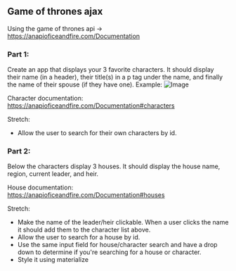 ## Game of thrones ajax

Using the game of thrones api -> https://anapioficeandfire.com/Documentation

### Part 1:

Create an app that displays your 3 favorite characters. It should display their name (in a header), their title(s) in a p tag under the name, and finally the name of their spouse (if they have one).
Example:
![Image](https://i.gyazo.com/031d466d0c369ce8ff3a906c97f2df87.png "Image")

Character documentation: https://anapioficeandfire.com/Documentation#characters

Stretch:
 - Allow the user to search for their own characters by id.

### Part 2:

Below the characters display 3 houses. It should display the house name, region, current leader, and heir.

House documentation:
https://anapioficeandfire.com/Documentation#houses

Stretch:
 - Make the name of the leader/heir clickable. When a user clicks the name it should add them to the character list above.
 - Allow the user to search for a house by id.
 - Use the same input field for house/character search and have a drop down to determine if you're searching for a house or character.
 - Style it using materialize
